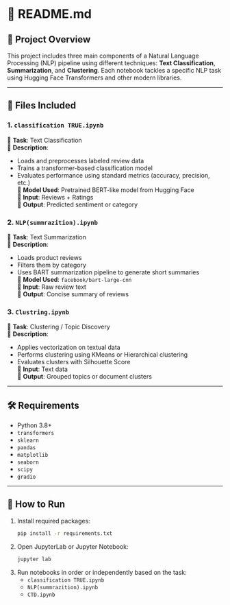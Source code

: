 

# 📘 README.md

## 🧠 Project Overview
This project includes three main components of a Natural Language Processing (NLP) pipeline using different techniques: **Text Classification**, **Summarization**, and **Clustering**. Each notebook tackles a specific NLP task using Hugging Face Transformers and other modern libraries.

---

## 📁 Files Included

### 1. `classification TRUE.ipynb`
🔹 **Task**: Text Classification  
🔹 **Description**:  
- Loads and preprocesses labeled review data  
- Trains a transformer-based classification model  
- Evaluates performance using standard metrics (accuracy, precision, etc.)  
🔹 **Model Used**: Pretrained BERT-like model from Hugging Face  
🔹 **Input**: Reviews + Ratings  
🔹 **Output**: Predicted sentiment or category  

### 2. `NLP(summrazition).ipynb`
🔹 **Task**: Text Summarization  
🔹 **Description**:  
- Loads product reviews  
- Filters them by category  
- Uses BART summarization pipeline to generate short summaries  
🔹 **Model Used**: `facebook/bart-large-cnn`  
🔹 **Input**: Raw review text  
🔹 **Output**: Concise summary of reviews  

### 3. `Clustring.ipynb`
🔹 **Task**: Clustering / Topic Discovery  
🔹 **Description**:  
- Applies vectorization on textual data  
- Performs clustering using KMeans or Hierarchical clustering  
- Evaluates clusters with Silhouette Score  
🔹 **Input**: Text data  
🔹 **Output**: Grouped topics or document clusters  

---

## 🛠️ Requirements

- Python 3.8+
- `transformers`
- `sklearn`
- `pandas`
- `matplotlib`
- `seaborn`
- `scipy`
- `gradio` 

---

## 🚀 How to Run

1. Install required packages:
   ```bash
   pip install -r requirements.txt
   ```
2. Open JupyterLab or Jupyter Notebook:
   ```bash
   jupyter lab
   ```
3. Run notebooks in order or independently based on the task:
   - `classification TRUE.ipynb`
   - `NLP(summrazition).ipynb`
   - `CTD.ipynb`
